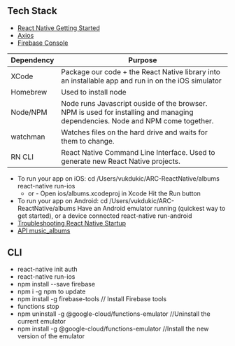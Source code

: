 # 

## Tech Stack
* [React Native Getting Started](http://facebook.github.io/react-native/docs/getting-started.html)
* [Axios](https://medium.com/codingthesmartway-com-blog/getting-started-with-axios-166cb0035237)
* [Firebase Console](https://console.firebase.google.com/u/0/?pli=1)

<b>Dependency</b> | Purpose
------------ | -------------
XCode | Package our code + the React Native library into an installable app and run in on the iOS simulator
Homebrew | Used to install node
Node/NPM | Node runs Javascript ouside of the browser.  NPM is used for installing and managing dependencies.  Node and NPM come together.
watchman | Watches files on the hard drive and waits for them to change.
RN CLI | React Native Command Line Interface.  Used to generate new React Native projects.

* To run your app on iOS:
   cd /Users/vukdukic/ARC-ReactNative/albums
   react-native run-ios
   - or -
   Open ios/albums.xcodeproj in Xcode
   Hit the Run button
* To run your app on Android:
   cd /Users/vukdukic/ARC-ReactNative/albums
   Have an Android emulator running (quickest way to get started), or a device connected
   react-native run-android
* [Troubleshooting React Native Startup](https://rallycoding.com/blog/troubleshooting-react-native-startup/)
* [API music_albums](http://rallycoding.herokuapp.com/api/music_albums)

## CLI
* react-native init auth
* react-native run-ios
* npm install --save firebase
* npm i -g npm to update
* npm install -g firebase-tools // Install Firebase tools
* functions stop
* npm uninstall -g @google-cloud/functions-emulator  //Uninstall the current emulator
* npm install -g @google-cloud/functions-emulator  //Install the new version of the emulator
